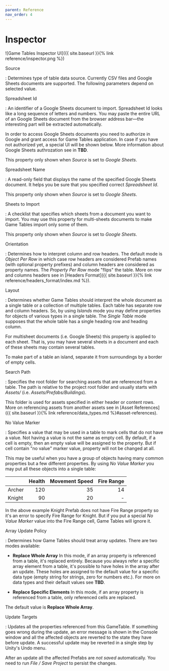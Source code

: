 ```yaml
---
parent: Reference
nav_order: 4
---
```

# Inspector
![Game Tables Inspector UI]({{ site.baseurl }}{% link reference/inspector.png %})

<a id="source"></a> Source

: Determines type of table data source. Currently CSV files and Google Sheets documents are supported. The following parameters depend on selected value.

<a id="spreadsheet-id"></a> Spreadsheet Id

: An identifier of a Google Sheets document to import. Spreadsheet Id looks like a long sequence of letters and numbers. You may paste the entire URL of an Google Sheets document from the browser address bar—the interesting part will be extracted automatically.

  In order to access Google Sheets documents you need to authorize in Google and grant access for Game Tables application. In case if you have not authorized yet, a special UI will be shown below. More information about Google Sheets authrozation see in **TBD**.

  This property only shown when *Source* is set to *Google Sheets*.

Spreadsheet Name

: A read-only field that displays the name of the specified Google Sheets document. It helps you be sure that you specified correct *Spreadsheet Id*.

  This property only shown when *Source* is set to *Google Sheets*.

Sheets to Import

: A checklist that specifies which sheets from a document you want to import. You may use this property for multi-sheets documents to make Game Tables import only some of them.

  This property only shown when *Source* is set to *Google Sheets*. 

<a id="orientation"></a> Orientation

: Determines how to interpret column and row headers. The default mode is *Object Per Row* in which case row headers are considered Prefab names (with optional property prefixes) and column headers are considered as property names. The *Property Per Row* mode "flips" the table. More on row and columns headers see in [Headers Format]({{ site.baseurl }}{% link reference/headers_format/index.md %}).

Layout

: Determines whether Game Tables should interpret the whole document as a single table or a collection of multiple tables. Each table has separate row and column headers. So, by using *Islands* mode you may define properties for objects of various types in a single table. The *Single Table* mode supposes that the whole table has a single heading row and heading column.

  For multisheet documents (i.e. Google Sheets) this property is applied to each sheet. That is, you may have several sheets in a document and each of these sheets may contain several tables.

  To make part of a table an island, separate it from surroundings by a border of empty cells.

<a id="search-path"></a> Search Path

: Specifies the root folder for searching assets that are referenced from a table. The path is relative to the project root folder and usually starts with *Assets/* (i.e. *Assets/Prefabs/Buildings*).

  This folder is used for assets specified in either header or content rows. More on referencing assets from another assets see in [Asset References]({{ site.baseurl }}{% link reference/data_types.md %}#asset-references).

No Value Marker

: Specifies a value that may be used in a table to mark cells that do not have a value. Not having a value is not the same as empty cell. By default, if a cell is empty, then an empty value will be assigned to the property. But if cell contain "no value" marker value, property will not be changed at all.

  This may be useful when you have a group of objects having many common properties but a few different properties. By using *No Value Marker* you may put all these objects into a single table:

  |          | Health | Movement Speed | Fire Range  |
  |:---------|-------:|---------------:|------------:|
  | Archer   | 120    | 35             | 14          |
  | Knight   | 90     | 20             | -           |

  In the above example Knight Prefab does not have Fire Range property so it's an error to specify Fire Range for Knight. But if you put a special *No Value Marker* value into the Fire Range cell, Game Tables will ignore it.

Array Update Policy

: Determines how Game Tables should treat array updates. There are two modes available:

  - **Replace Whole Array**
    In this mode, if an array property is referenced from a table, it's replaced entirely. Because you always refer a specific array element from a table, it's possible to have holes in the array after an update. These holes are assigned to the default value for a specific data type (empty string for strings, zero for numbers etc.). For more on data types and their default values see **TBD**.

  - **Replace Specific Elements**
    In this mode, if an array property is referenced from a table, only referenced cells are replaced.

  The default value is **Replace Whole Array**.

<a id="update-targets"></a> Update Targets

: Updates all the properties referenced from this GameTable. If something goes wrong during the update, an error message is shown in the Console window and all the affected objects are reverted to the state they have before update. A successful update may be reverted in a single step by Unity's Undo menu.

  After an update all the affected Prefabs are *not saved* automatically. You need to run *File / Save Project* to persist the changes.
